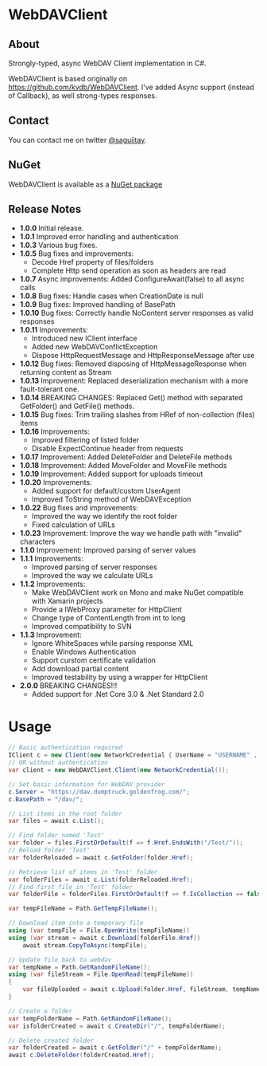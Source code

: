 # WebDAVClient

## About

Strongly-typed, async WebDAV Client implementation in C#.

WebDAVClient is based originally on <https://github.com/kvdb/WebDAVClient>. I've added Async support (instead of Callback), as well strong-types responses.

## Contact

You can contact me on twitter [@saguiitay](https://twitter.com/saguiitay).

## NuGet

WebDAVClient is available as a [NuGet package](https://www.nuget.org/packages/WebDAVClient/)

## Release Notes

+ **1.0.0**   Initial release.
+ **1.0.1**   Improved error handling and authentication
+ **1.0.3**   Various bug fixes.
+ **1.0.5**   Bug fixes and improvements: 
  - Decode Href property of files/folders
  - Complete Http send operation as soon as headers are read
+ **1.0.7**   Async improvements: Added ConfigureAwait(false) to all async calls
+ **1.0.8**   Bug fixes: Handle cases when CreationDate is null
+ **1.0.9**   Bug fixes: Improved handling of BasePath
+ **1.0.10**   Bug fixes: Correctly handle NoContent server responses as valid responses
+ **1.0.11**   Improvements: 
  - Introduced new IClient interface
  - Added new WebDAVConflictException
  - Dispose HttpRequestMessage and HttpResponseMessage after use
+ **1.0.12**   Bug fixes: Removed disposing of HttpMessageResponse when returning content as Stream
+ **1.0.13**   Improvement: Replaced deserialization mechanism with a more fault-tolerant one.
+ **1.0.14**   BREAKING  CHANGES: Replaced Get() method with separated GetFolder() and GetFile() methods.
+ **1.0.15**   Bug fixes: Trim trailing slashes from HRef of non-collection (files) items
+ **1.0.16**   Improvements:
  - Improved filtering of listed folder
  - Disable ExpectContinue header from requests
+ **1.0.17**   Improvement: Added DeleteFolder and DeleteFile methods
+ **1.0.18**   Improvement: Added MoveFolder and MoveFile methods
+ **1.0.19**   Improvement: Added support for uploads timeout
+ **1.0.20**   Improvements:
  - Added support for default/custom UserAgent
  - Improved ToString method of WebDAVException
+ **1.0.22**   Bug fixes and improvements:
  - Improved the way we identify the root folder 
  - Fixed calculation of URLs
+ **1.0.23**   Improvement: Improve the way we handle path with "invalid" characters
+ **1.1.0**   Improvement: Improved parsing of server values
+ **1.1.1**   Improvements: 
  - Improved parsing of server responses
  - Improved the way we calculate URLs
+ **1.1.2**   Improvements: 
  - Make WebDAVClient work on Mono and make NuGet compatible with Xamarin projects
  - Provide a IWebProxy parameter for HttpClient
  - Change type of ContentLength from int to long
  - Improved compatibility to SVN
+ **1.1.3**   Improvement: 
  - Ignore WhiteSpaces while parsing response XML
  - Enable Windows Authentication
  - Support curstom certificate validation
  - Add download partial content
  - Improved testability by using a wrapper for HttpClient
+ **2.0.0**   BREAKING CHANGES!!!
  - Added support for .Net Core 3.0 & .Net Standard 2.0


# Usage

``` csharp
// Basic authentication required
IClient c = new Client(new NetworkCredential { UserName = "USERNAME" , Password = "PASSWORD"});
// OR without authentication
var client = new WebDAVClient.Client(new NetworkCredential());

// Set basic information for WebDAV provider
c.Server = "https://dav.dumptruck.goldenfrog.com/";
c.BasePath = "/dav/";

// List items in the root folder
var files = await c.List();

// Find folder named 'Test'
var folder = files.FirstOrDefault(f => f.Href.EndsWith("/Test/"));
// Reload folder 'Test'
var folderReloaded = await c.GetFolder(folder.Href);

// Retrieve list of items in 'Test' folder
var folderFiles = await c.List(folderReloaded.Href);
// Find first file in 'Test' folder
var folderFile = folderFiles.FirstOrDefault(f => f.IsCollection == false);

var tempFileName = Path.GetTempFileName();

// Download item into a temporary file
using (var tempFile = File.OpenWrite(tempFileName))
using (var stream = await c.Download(folderFile.Href))
	await stream.CopyToAsync(tempFile);

// Update file back to webdav
var tempName = Path.GetRandomFileName();
using (var fileStream = File.OpenRead(tempFileName))
{
	var fileUploaded = await c.Upload(folder.Href, fileStream, tempName);
}

// Create a folder
var tempFolderName = Path.GetRandomFileName();
var isfolderCreated = await c.CreateDir("/", tempFolderName);

// Delete created folder
var folderCreated = await c.GetFolder("/" + tempFolderName);
await c.DeleteFolder(folderCreated.Href);
```
